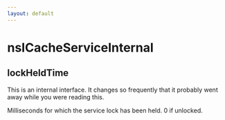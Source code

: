 ```yaml
---
layout: default
---
```


# nsICacheServiceInternal #

## lockHeldTime ##

This is an internal interface. It changes so frequently that it probably
went away while you were reading this.


Milliseconds for which the service lock has been held. 0 if unlocked.

